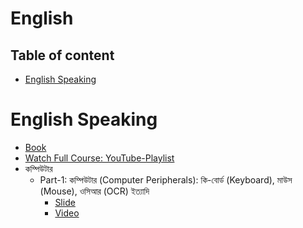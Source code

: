 # English
## Table of content
- [English Speaking](#English-Speaking)


# English Speaking
- [Book](https://docs.google.com/document/d/1HJsh9KKaAe5QNYQ3ySqzgnf9FocGI2azVTw599rOQyo/edit?usp=sharing)
- [Watch Full Course: YouTube-Playlist](https://www.youtube.com/playlist?list=PLxgggrEKTYF1zyX0BnZeb9GBj1KXQu_eo)
- কম্পিউটার
   - Part-1: কম্পিউটার (Computer Peripherals): কি-বোর্ড (Keyboard), মাউস (Mouse), ওসিআর (OCR) ইত্যাদি
     - [Slide](https://www.canva.com/design/DAGtikSQ40g/QKiF4k0gXvvc1XDqdwPXBA/edit?utm_content=DAGtikSQ40g&utm_campaign=designshare&utm_medium=link2&utm_source=sharebutton)
     - [Video](https://www.youtube.com/watch?v=q5w7mteEgxs&t=18s) 
 





